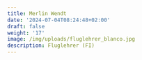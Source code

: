 ```yaml
---
title: Merlin Wendt
date: '2024-07-04T08:24:48+02:00'
draft: false
weight: '17'
image: /img/uploads/fluglehrer_blanco.jpg
description: Fluglehrer (FI)
---
```


